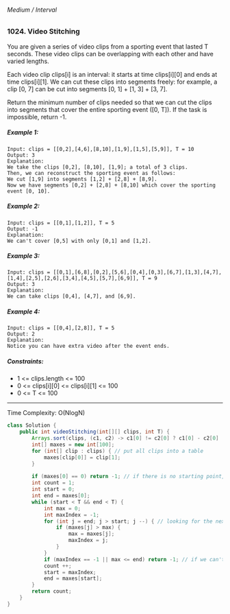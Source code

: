 ###### Medium / Interval

### 1024. Video Stitching

You are given a series of video clips from a sporting event that lasted T seconds.  These video clips can be overlapping with each other and have varied lengths.

Each video clip clips[i] is an interval: it starts at time clips[i][0] and ends at time clips[i][1].  We can cut these clips into segments freely: for example, a clip [0, 7] can be cut into segments [0, 1] + [1, 3] + [3, 7].

Return the minimum number of clips needed so that we can cut the clips into segments that cover the entire sporting event ([0, T]).  If the task is impossible, return -1.

 

##### Example 1:
```
Input: clips = [[0,2],[4,6],[8,10],[1,9],[1,5],[5,9]], T = 10
Output: 3
Explanation: 
We take the clips [0,2], [8,10], [1,9]; a total of 3 clips.
Then, we can reconstruct the sporting event as follows:
We cut [1,9] into segments [1,2] + [2,8] + [8,9].
Now we have segments [0,2] + [2,8] + [8,10] which cover the sporting event [0, 10].
```
##### Example 2:
```
Input: clips = [[0,1],[1,2]], T = 5
Output: -1
Explanation: 
We can't cover [0,5] with only [0,1] and [1,2].
```
##### Example 3:
```
Input: clips = [[0,1],[6,8],[0,2],[5,6],[0,4],[0,3],[6,7],[1,3],[4,7],[1,4],[2,5],[2,6],[3,4],[4,5],[5,7],[6,9]], T = 9
Output: 3
Explanation: 
We can take clips [0,4], [4,7], and [6,9].
```
##### Example 4:
```
Input: clips = [[0,4],[2,8]], T = 5
Output: 2
Explanation: 
Notice you can have extra video after the event ends.
 ```

##### Constraints:

* 1 <= clips.length <= 100
* 0 <= clips[i][0] <= clips[i][1] <= 100
* 0 <= T <= 100

***

Time Complexity: O(NlogN)

```java
class Solution {
    public int videoStitching(int[][] clips, int T) {
        Arrays.sort(clips, (c1, c2) -> c1[0] != c2[0] ? c1[0] - c2[0] : c1[1] - c2[1]);
        int[] maxes = new int[100];
        for (int[] clip : clips) { // put all clips into a table
            maxes[clip[0]] = clip[1];
        }
        
        if (maxes[0] == 0) return -1; // if there is no starting point, return -1
        int count = 1;
        int start = 0;
        int end = maxes[0];
        while (start < T && end < T) {
            int max = 0;
            int maxIndex = -1;
            for (int j = end; j > start; j --) { // looking for the next interval that can be merged with the previous interval
                if (maxes[j] > max) {
                    max = maxes[j];
                    maxIndex = j;
                }
            }
            if (maxIndex == -1 || max <= end) return -1; // if we can't find an avaible clip then exit;
            count ++;
            start = maxIndex;
            end = maxes[start];
        }
        return count;
    }
}
```

